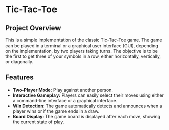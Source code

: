 # Tic-Tac-Toe

## Project Overview

This is a simple implementation of the classic Tic-Tac-Toe game. The game can be played in a terminal or a graphical user interface (GUI), depending on the implementation, by two players taking turns. The objective is to be the first to get three of your symbols in a row, either horizontally, vertically, or diagonally.

## Features

- **Two-Player Mode:** Play against another person.
- **Interactive Gameplay:** Players can easily select their moves using either a command-line interface or a graphical interface.
- **Win Detection:** The game automatically detects and announces when a player wins or if the game ends in a draw.
- **Board Display:** The game board is displayed after each move, showing the current state of play.
